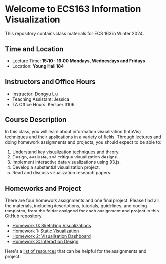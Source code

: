 # Welcome to ECS163 Information Visualization
This repository contains class materials for ECS 163 in Winter 2024.

## Time and Location
* Lecture Time: __15:10 - 16:00 Mondays, Wednesdays and Fridays__
* Location: __Young Hall 184__

## Instructors and Office Hours
* Instructor: [Dongyu Liu](https://dongyu.tech/)
* Teaching Assistant: Jessica
* TA Office Hours: Kemper 3106

## Course Description
In this class, you will learn about information visualization  (InfoVis) techniques and their applications in a variety of fields. Through lectures and doing homework assignments and projects, you should expect to be able to:

1. Understand key visualization techniques and theory.
2. Design, evaluate, and critique visualization designs.
3. Implement interactive data visualizations using D3.js.
4. Develop a substantial visualization project.
5. Read and discuss visualization research papers.

## Homeworks and Project
There are four homework assignments and one final project. Please find all the materials, including descriptions, tutorials, guidelines, and coding templates, from the folder assigned for each assignment and project in this GitHub repository.
* [Homework 0: Sketching Visualizations](Homework0)
* [Homework 1: Static Visualization](Homework1)
* [Homework 2: Visualization Dashboard](Homework2)
* [Homework 3: Interaction Design](Homework3)

Here's a [list of resources](Resources.md) that can be helpful for the assignments and project.

